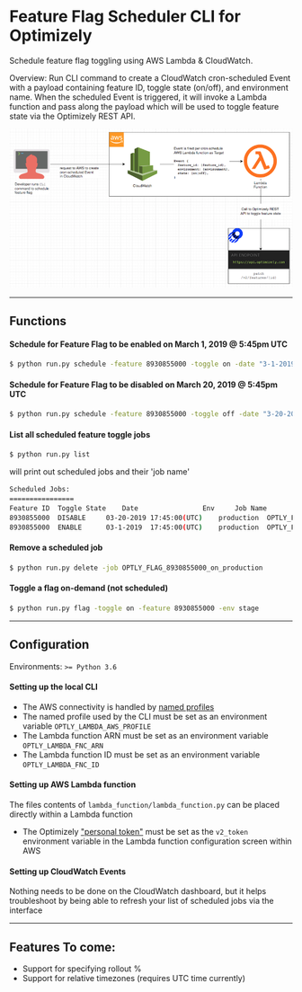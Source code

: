 # Feature Flag Scheduler CLI for Optimizely
Schedule feature flag toggling using AWS Lambda &amp; CloudWatch. 

Overview: Run CLI command to create a CloudWatch cron-scheduled Event with a payload containing feature ID, toggle state (on/off), and environment name. When the scheduled Event is triggered, it will invoke a Lambda function and pass along the payload which will be used to toggle feature state via the Optimizely REST API.

![Solution Diagram](https://raw.githubusercontent.com/cooperreid-optimizely/feature-flag-scheduler/master/static/diagram.png)

---

## Functions

#### Schedule for Feature Flag to be enabled on March 1, 2019 @ 5:45pm UTC
```bash
$ python run.py schedule -feature 8930855000 -toggle on -date "3-1-2019 17:45:00" -env production
```

#### Schedule for Feature Flag to be disabled on March 20, 2019 @ 5:45pm UTC
```bash
$ python run.py schedule -feature 8930855000 -toggle off -date "3-20-2019 17:45:00" -env production
```

#### List all scheduled feature toggle jobs
```bash
$ python run.py list
```
will print out scheduled jobs and their 'job name'

```bash
Scheduled Jobs:
================
Feature ID	Toggle State	Date				Env		Job Name
8930855000	DISABLE		03-20-2019 17:45:00(UTC)	production	OPTLY_FLAG_8930855000_off_production
8930855000	ENABLE		03-1-2019  17:45:00(UTC)	production	OPTLY_FLAG_8930855000_on_production

```

#### Remove a scheduled job
```bash
$ python run.py delete -job OPTLY_FLAG_8930855000_on_production
```

#### Toggle a flag on-demand (not scheduled)
```bash
$ python run.py flag -toggle on -feature 8930855000 -env stage
```

---

## Configuration

Environments:
`>= Python 3.6`

#### Setting up the local CLI
* The AWS connectivity is handled by [named profiles](https://docs.aws.amazon.com/cli/latest/userguide/cli-configure-profiles.html)
* The named profile used by the CLI must be set as an environment variable `OPTLY_LAMBDA_AWS_PROFILE`
* The Lambda function ARN must be set as an environment variable `OPTLY_LAMBDA_FNC_ARN`
* The Lambda function ID must be set as an environment variable `OPTLY_LAMBDA_FNC_ID`

#### Setting up AWS Lambda function
The files contents of `lambda_function/lambda_function.py` can be placed directly within a Lambda function
* The Optimizely ["personal token"](https://developers.optimizely.com/x/rest/getting-started/) must be set as the `v2_token` environment variable in the Lambda function configuration screen within AWS

#### Setting up CloudWatch Events
Nothing needs to be done on the CloudWatch dashboard, but it helps troubleshoot by being able to refresh your list of scheduled jobs via the interface

---

## Features To come:
* Support for specifying rollout %
* Support for relative timezones (requires UTC time currently)
